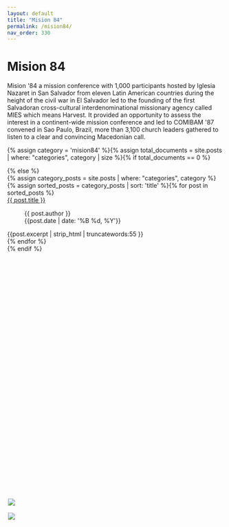 ```yaml
---
layout: default
title: "Mision 84"
permalink: /mision84/
nav_order: 330
---
```

<h1 class="category-title">Mision 84</h1>

<p>Mision '84 a mission conference with 1,000 participants hosted by Iglesia Nazaret in San Salvador from eleven Latin American countries during the height of the civil war in El Salvador led to the founding of the first Salvadoran cross-cultural interdenominational missionary agency called MIES which means Harvest. It provided an opportunity to assess the interest in a continent-wide mission conference and led to COMIBAM '87 convened in Sao Paulo, Brazil, more than 3,100 church leaders gathered to listen to a clear and convincing Macedonian call.</p>

{% assign category = 'mision84' %}{% assign total_documents = site.posts | where: "categories", category | size %}{% if total_documents == 0 %}
  <figure style="position: fixed; top: 30%; left: 50%; margin-left: -250px; width: 400px;">
    <img src="{{ site.baseurl }}/assets/images/luis-and-doris-300px.png" style="display: block; margin: auto"><br>
    <img src="{{ site.baseurl }}/assets/images/staytuned.png" style="display: block; margin: auto">
  </figure>
{% else %}
  <div class="article-container">
  {% assign category_posts = site.posts | where: "categories", category %}
   {% assign sorted_posts = category_posts | sort: 'title' %}{% for post in sorted_posts %}
      <div class="article-list">
        <div class="article-category"></div>
        <div class="article-summary">
          <a href="{{ post.url | prepend: site.baseurl }}">{{ post.title }}</a><br>
          <figure class="author-date">
            <div class="author">{{ post.author }}</div>
            <div class="publication-date"><time datetime="{{post.date | date: '%F'}}">{{post.date | date: '%B %d, %Y'}}</time></div>
          </figure>
          <div class="excerpt">{{post.excerpt | strip_html | truncatewords:55 }}</div>
        </div>
      </div>
    {% endfor %}
  </div>
{% endif %}
